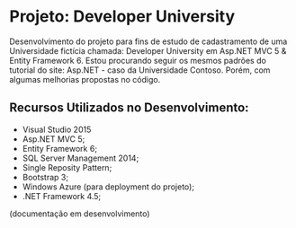 # Projeto: Developer University

Desenvolvimento do projeto para fins de estudo de cadastramento de uma Universidade fictícia chamada: Developer University em Asp.NET MVC 5 & Entity Framework 6. 
Estou procurando seguir os mesmos padrões do tutorial do site: Asp.NET - caso da Universidade Contoso. Porém, com algumas melhorias propostas no código.

## Recursos Utilizados no Desenvolvimento:

- Visual Studio 2015
- Asp.NET MVC 5;
- Entity Framework 6;
- SQL Server Management 2014;
- Single Reposity Pattern;
- Bootstrap 3;
- Windows Azure (para deployment do projeto);
- .NET Framework 4.5;

(documentação em desenvolvimento)


